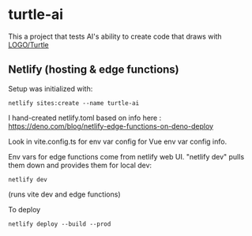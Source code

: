 # turtle-ai

This a project that tests AI's ability to create code that draws with [LOGO/Turtle](https://caesarovich.github.io/better-turtle/index.html)

## Netlify (hosting & edge functions)

Setup was initialized with:

```
netlify sites:create --name turtle-ai
```

I hand-created netlify.toml based on info here : https://deno.com/blog/netlify-edge-functions-on-deno-deploy

Look in vite.config.ts for env var config for Vue env var config info.

Env vars for edge functions come from netlify web UI. "netlify dev" pulls them down and provides them for local dev:

```
netlify dev 
```

(runs vite dev and edge functions)


To deploy

```
netlify deploy --build --prod
```
